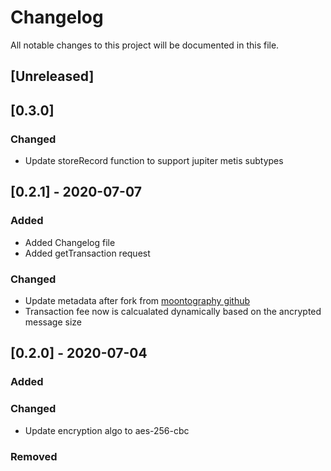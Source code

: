 # Changelog
All notable changes to this project will be documented in this file.

## [Unreleased]

## [0.3.0]
### Changed
- Update storeRecord function to support jupiter metis subtypes

## [0.2.1] - 2020-07-07
### Added
- Added Changelog file
- Added getTransaction request

### Changed
- Update metadata after fork from [moontography github](https://github.com/moontography/jupiter-node-sdk)
- Transaction fee now is calcualated dynamically based on the ancrypted message size

## [0.2.0] - 2020-07-04
### Added

### Changed
- Update encryption algo to aes-256-cbc

### Removed

